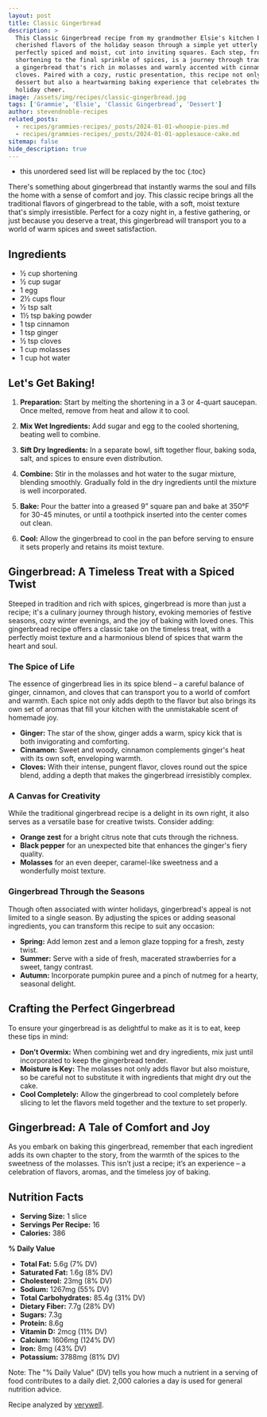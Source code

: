 ```yaml
---
layout: post
title: Classic Gingerbread
description: >
  This Classic Gingerbread recipe from my grandmother Elsie's kitchen brings to life the
  cherished flavors of the holiday season through a simple yet utterly delightful treat,
  perfectly spiced and moist, cut into inviting squares. Each step, from melting the
  shortening to the final sprinkle of spices, is a journey through tradition, culminating in
  a gingerbread that's rich in molasses and warmly accented with cinnamon, ginger, and
  cloves. Paired with a cozy, rustic presentation, this recipe not only promises a delicious
  dessert but also a heartwarming baking experience that celebrates the essence of home and
  holiday cheer.
image: /assets/img/recipes/classic-gingerbread.jpg
tags: ['Grammie', 'Elsie', 'Classic Gingerbread', 'Dessert']
author: stevendnoble-recipes
related_posts:
  - recipes/grammies-recipes/_posts/2024-01-01-whoopie-pies.md
  - recipes/grammies-recipes/_posts/2024-01-01-applesauce-cake.md
sitemap: false
hide_description: true
---
```


* this unordered seed list will be replaced by the toc
{:toc}

There's something about gingerbread that instantly warms the soul and fills the home with a sense of comfort and joy. This classic recipe brings all the traditional flavors of gingerbread to the table, with a soft, moist texture that's simply irresistible. Perfect for a cozy night in, a festive gathering, or just because you deserve a treat, this gingerbread will transport you to a world of warm spices and sweet satisfaction.

## Ingredients

* ½ cup shortening
* ½ cup sugar
* 1 egg
* 2½ cups flour
* ½ tsp salt
* 1½ tsp baking powder
* 1 tsp cinnamon
* 1 tsp ginger
* ½ tsp cloves
* 1 cup molasses
* 1 cup hot water

## Let's Get Baking!

1. **Preparation:** Start by melting the shortening in a 3 or 4-quart saucepan. Once melted, remove from heat and allow it to cool.

2. **Mix Wet Ingredients:** Add sugar and egg to the cooled shortening, beating well to combine.

3. **Sift Dry Ingredients:** In a separate bowl, sift together flour, baking soda, salt, and spices to ensure even distribution.

4. **Combine:** Stir in the molasses and hot water to the sugar mixture, blending smoothly. Gradually fold in the dry ingredients until the mixture is well incorporated.

5. **Bake:** Pour the batter into a greased 9” square pan and bake at 350°F for 30-45 minutes, or until a toothpick inserted into the center comes out clean.

6. **Cool:** Allow the gingerbread to cool in the pan before serving to ensure it sets properly and retains its moist texture.

## Gingerbread: A Timeless Treat with a Spiced Twist

Steeped in tradition and rich with spices, gingerbread is more than just a recipe; it's a culinary journey through history, evoking memories of festive seasons, cozy winter evenings, and the joy of baking with loved ones. This gingerbread recipe offers a classic take on the timeless treat, with a perfectly moist texture and a harmonious blend of spices that warm the heart and soul.

### The Spice of Life

The essence of gingerbread lies in its spice blend – a careful balance of ginger, cinnamon, and cloves that can transport you to a world of comfort and warmth. Each spice not only adds depth to the flavor but also brings its own set of aromas that fill your kitchen with the unmistakable scent of homemade joy.

* **Ginger:** The star of the show, ginger adds a warm, spicy kick that is both invigorating and comforting.
* **Cinnamon:** Sweet and woody, cinnamon complements ginger's heat with its own soft, enveloping warmth.
* **Cloves:** With their intense, pungent flavor, cloves round out the spice blend, adding a depth that makes the gingerbread irresistibly complex.

### A Canvas for Creativity

While the traditional gingerbread recipe is a delight in its own right, it also serves as a versatile base for creative twists. Consider adding:

* **Orange zest** for a bright citrus note that cuts through the richness.
* **Black pepper** for an unexpected bite that enhances the ginger's fiery quality.
* **Molasses** for an even deeper, caramel-like sweetness and a wonderfully moist texture.

### Gingerbread Through the Seasons
Though often associated with winter holidays, gingerbread's appeal is not limited to a single season. By adjusting the spices or adding seasonal ingredients, you can transform this recipe to suit any occasion:

* **Spring:** Add lemon zest and a lemon glaze topping for a fresh, zesty twist.
* **Summer:** Serve with a side of fresh, macerated strawberries for a sweet, tangy contrast.
* **Autumn:** Incorporate pumpkin puree and a pinch of nutmeg for a hearty, seasonal delight.

## Crafting the Perfect Gingerbread

To ensure your gingerbread is as delightful to make as it is to eat, keep these tips in mind:

* **Don’t Overmix:** When combining wet and dry ingredients, mix just until incorporated to keep the gingerbread tender.
* **Moisture is Key:** The molasses not only adds flavor but also moisture, so be careful not to substitute it with ingredients that might dry out the cake.
* **Cool Completely:** Allow the gingerbread to cool completely before slicing to let the flavors meld together and the texture to set properly.

## Gingerbread: A Tale of Comfort and Joy

As you embark on baking this gingerbread, remember that each ingredient adds its own chapter to the story, from the warmth of the spices to the sweetness of the molasses. This isn’t just a recipe; it’s an experience – a celebration of flavors, aromas, and the timeless joy of baking.

## Nutrition Facts

* **Serving Size:** 1 slice
* **Servings Per Recipe:** 16
* **Calories:** 386

**% Daily Value**

* **Total Fat:** 5.6g (7% DV)
* **Saturated Fat:** 1.6g (8% DV)
* **Cholesterol:** 23mg (8% DV)
* **Sodium:** 1267mg (55% DV)
* **Total Carbohydrates:** 85.4g (31% DV)
* **Dietary Fiber:** 7.7g (28% DV)
* **Sugars:** 7.3g
* **Protein:** 8.6g
* **Vitamin D:** 2mcg (11% DV)
* **Calcium:** 1606mg (124% DV)
* **Iron:** 8mg (43% DV)
* **Potassium:** 3788mg (81% DV)

Note: The "% Daily Value" (DV) tells you how much a nutrient in a serving of food contributes to a daily diet. 2,000 calories a day is used for general nutrition advice.

Recipe analyzed by <a href="https://www.verywellfit.com/recipe-nutrition-analyzer-4157076" target="_blank">verywell</a>.

<script type="application/ld+json">
{
  "@context": "http://schema.org/",
  "@type": "Recipe",
  "name": "Classic Gingerbread",
  "author": {
    "@type": "Person",
    "name": "Steven D Noble"
  },
  "image": "classic-gingerbread.jpg",
  "description": "This classic gingerbread recipe brings all the traditional flavors of gingerbread, with a soft, moist texture that's simply irresistible.",
  "prepTime": "PT15M",
  "cookTime": "PT45M",
  "totalTime": "PT1H",
  "recipeYield": "16 slices",
  "recipeIngredient": [
    "½ cup shortening",
    "½ cup sugar",
    "1 egg",
    "2½ cups flour",
    "½ tsp salt",
    "1½ tsp baking powder",
    "1 tsp cinnamon",
    "1 tsp ginger",
    "½ tsp cloves",
    "1 cup molasses",
    "1 cup hot water"
  ],
  "recipeInstructions": [
    {
      "@type": "HowToStep",
      "text": "Melt shortening in a saucepan. Remove from heat and let cool."
    },
    {
      "@type": "HowToStep",
      "text": "Add sugar and egg; beat well."
    },
    {
      "@type": "HowToStep",
      "text": "Sift together flour, baking soda, salt, and spices. Combine molasses and water, and add to sugar mixture. Gradually add dry ingredients to the molasses mixture."
    },
    {
      "@type": "HowToStep",
      "text": "Pour into a 9” square pan. Bake at 350 degrees for 30-45 minutes. Allow to cool in the pan before serving."
    }
  ],
  "nutrition": {
    "@type": "NutritionInformation",
    "servingSize": "1 slice",
    "calories": "386 calories",
    "fatContent": "5.6g",
    "saturatedFatContent": "1.6g",
    "cholesterolContent": "23mg",
    "sodiumContent": "1267mg",
    "carbohydrateContent": "85.4g",
    "fiberContent": "7.7g",
    "sugarContent": "7.3g",
    "proteinContent": "8.6g"
  }
}
</script>
